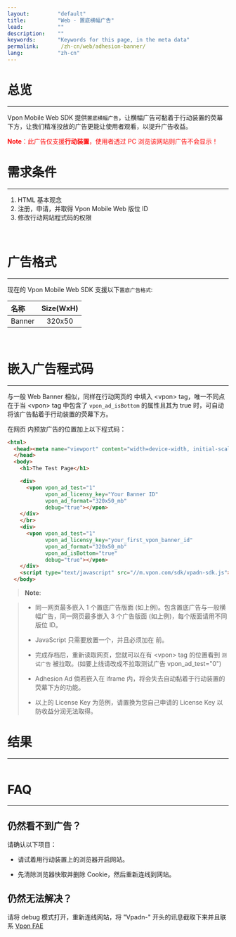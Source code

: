 ```yaml
---
layout:         "default"
title:          "Web - 置底横幅广告"
lead:           ""
description:    ""
keywords:       "Keywords for this page, in the meta data"
permalink:       /zh-cn/web/adhesion-banner/
lang:           "zh-cn"
---
```


# 总览
---
Vpon Mobile Web SDK 提供`置底横幅广告`，让横幅广告可黏着于行动装置的荧幕下方，让我们精准投放的广告更能让使用者观看，以提升广告收益。

<font color="red">**Note**：此广告仅支援<strong>行动装置</strong>，使用者透过 PC 浏览该网站则广告不会显示！</font>



# 需求条件
---

1. HTML 基本观念
2. 注册，申请，并取得 Vpon Mobile Web 版位 ID
3. 修改行动网站程式码的权限

<br>

# 广告格式
---
现在的 Vpon Mobile Web SDK 支援以下`置底广告格式`:<br>



| 名称             |    Size(WxH)  |
| :---------------- | :------------:|
| Banner            |    320x50     |

<br>

# 嵌入广告程式码
---
与一般 Web Banner 相似，同样在行动网页的 <body> 中填入 \<vpon\> tag，唯一不同点在于当 \<vpon\> tag 中包含了 `vpon_ad_isBottom` 的属性且其为 true 时，可自动将该广告黏着于行动装置的荧幕下方。

在网页 <body> 内预放广告的位置加上以下程式码：

```html
<html>
  <head><meta name="viewport" content="width=device-width, initial-scale=1, maximum-scale=1">
  </head>
  <body>
    <h1>The Test Page</h1>

    <div>
      <vpon vpon_ad_test="1"
            vpon_ad_licensy_key="Your Banner ID"
            vpon_ad_format="320x50_mb"
            debug="true"></vpon>
    </div>
    </br>
    <div>
      <vpon vpon_ad_test="1"
            vpon_ad_licensy_key="your_first_vpon_banner_id"
            vpon_ad_format="320x50_mb"
            vpon_ad_isBottom="true"
            debug="true"></vpon>
    </div>
    <script type="text/javascript" src="//m.vpon.com/sdk/vpadn-sdk.js"> </script>
  </body>
```
> **Note**:

>* 同一网页最多嵌入 1 个置底广告版面 (如上例)。包含置底广告与一般横幅广告，同一网页最多嵌入 3 个广告版面 (如上例)，每个版面请用不同版位 ID。
>
>* JavaScript 只需要放置一个，并且必须加在 </body>前。
>
>* 完成存档后，重新读取网页，您就可以在有 \<vpon\> tag 的位置看到 `测试广告` 被拉取。(如要上线请改成不拉取测试广告 vpon_ad_test="0")
>
>* Adhesion Ad 倘若嵌入在 iframe 内，将会失去自动黏着于行动装置的荧幕下方的功能。
>
>* 以上的 License Key 为范例，请置换为您自己申请的 License Key 以防收益分润无法取得。


# 结果
---
<img src="{{site.imgurl}}/Adhesion-Banner-1.png" alt="" class="width-300"/>


# FAQ
---

## 仍然看不到广告？
请确认以下项目：

* 请试着用行动装置上的浏览器开启网站。

* 先清除浏览器快取并删除 Cookie，然后重新连线到网站。

## 仍然无法解决？
请将 debug 模式打开，重新连线网站，将 "Vpadn-" 开头的讯息截取下来并且联系 [Vpon FAE]

[Vpon FAE]: mailto:fae@vpon.com
